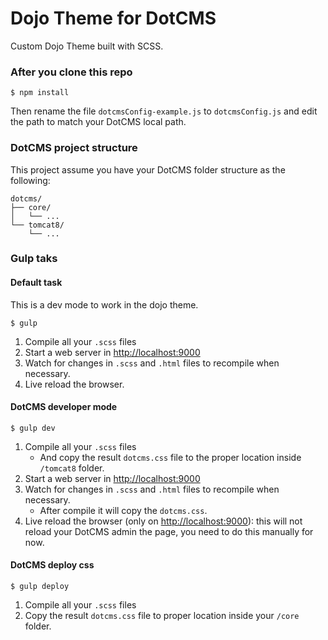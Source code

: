 # Dojo Theme for DotCMS
Custom Dojo Theme built with SCSS.
 
### After you clone this repo
```shell
$ npm install
```

Then rename the file ```dotcmsConfig-example.js``` to ```dotcmsConfig.js``` and edit the path to match your DotCMS local path.

### DotCMS project structure
This project assume you have your DotCMS folder structure as the following:

```
dotcms/
├── core/
│   └── ...
└── tomcat8/
    └── ...

```

### Gulp taks

#### Default task
This is a dev mode to work in the dojo theme.

```shell
$ gulp
```

1. Compile all your ```.scss``` files
2. Start a web server in [http://localhost:9000](http://localhost:9000)
3. Watch for changes in ```.scss``` and ```.html``` files to recompile when necessary.
4. Live reload the browser.
 
#### DotCMS developer mode
 
```shell
$ gulp dev
```

1. Compile all your ```.scss``` files
    - And copy the result ```dotcms.css``` file to the proper location inside ```/tomcat8``` folder. 
2. Start a web server in [http://localhost:9000](http://localhost:9000)
3. Watch for changes in ```.scss``` and ```.html``` files to recompile when necessary.
    - After compile it will copy the ```dotcms.css```.
4. Live reload the browser (only on [http://localhost:9000](http://localhost:9000)): this will not reload your DotCMS admin the page, you need to do this manually for now.

#### DotCMS deploy css
 
```shell
$ gulp deploy
```

1. Compile all your ```.scss``` files
2. Copy the result ```dotcms.css``` file to proper location inside your ```/core``` folder.





